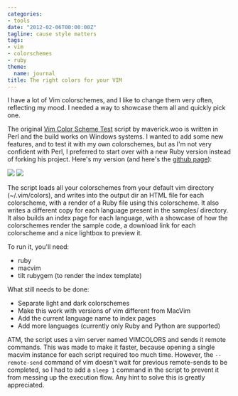 ```yaml
---
categories:
- tools
date: "2012-02-06T00:00:00Z"
tagline: cause style matters
tags:
- vim
- colorschemes
- ruby
theme:
  name: journal
title: The right colors for your VIM
---
```



I have a lot of Vim colorschemes, and I like to change them very often, reflecting my mood. I needed a way to showcase them all and quickly pick one.

The original [Vim Color Scheme Test](https://code.google.com/p/vimcolorschemetest/) script by maverick.woo is written in Perl and the build works on Windows systems. I wanted to add some new features, and to test it with my own colorschemes, but as I'm not very confident with Perl, I preferred to start over with a new Ruby version instead of forking his project. Here's my version (and here's the [github page](https://github.com/metalelf0/VimColorSchemeTest-Ruby)):

<div id="images">
  <img src="https://github.com/metalelf0/VimColorSchemeTest-Ruby/raw/master/screenshots/screenshot_01.png" class="large_img"/>
  <img src="https://github.com/metalelf0/VimColorSchemeTest-Ruby/raw/master/screenshots/screenshot_02.png" class="large_img"/>
</div>

The script loads all your colorschemes from your default vim directory (~/.vim/colors), and writes into the output dir an HTML file for each colorscheme, with a render of a Ruby file using this colorscheme. It also writes a different copy for each language present in the samples/ directory. It also builds an index page for each language, with a showcase of how the colorschemes render the sample code, a download link for each colorscheme and a nice lightbox to preview it.

To run it, you'll need:

* ruby
* macvim
* tilt rubygem (to render the index template)


What still needs to be done:

* Separate light and dark colorschemes
* Make this work with versions of vim different from MacVim
* Add the current language name to index pages
* Add more languages (currently only Ruby and Python are supported)


ATM, the script uses a vim server named VIMCOLORS and sends it remote commands. This was made to make it faster, because opening a single macvim instance for each script required too much time. However, the `--remote-send` command of vim doesn't wait for previous remote-sends to be completed, so I had to add a `sleep 1` command in the script to prevent it from messing up the execution flow. Any hint to solve this is greatly appreciated.
